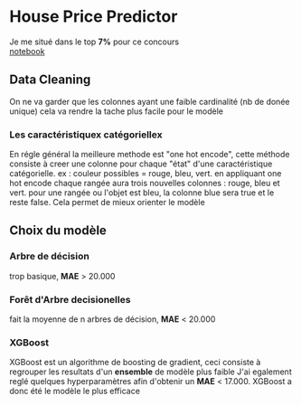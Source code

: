 # House Price Predictor

Je me situé dans le top **7%** pour ce concours \
[notebook](https://github.com/aryamaan3/Kaggle-Data-Science/blob/master/House%20Price%20Estimation/house-price-predictor.ipynb)

## Data Cleaning
On ne va garder que les colonnes ayant une faible cardinalité (nb de donée unique) 
cela va rendre la tache plus facile pour le modèle

### Les caractéristiquex catégoriellex
En régle général la meilleure methode est "one hot encode", cette méthode consiste à creer une colonne pour chaque "état" d'une caractéristique catégorielle.
ex : couleur possibles = rouge, bleu, vert. en appliquant one hot encode chaque rangée aura trois nouvelles colonnes : rouge, bleu et vert. pour une rangée ou l'objet est bleu, la colonne blue sera true et le reste false. Cela permet de mieux orienter le modèle  

## Choix du modèle

### Arbre de décision
trop basique, **MAE** > 20.000

### Forêt d'Arbre decisionelles
fait la moyenne de n arbres de décision, **MAE** < 20.000

### XGBoost
XGBoost est un algorithme de boosting de gradient, ceci consiste à regrouper les resultats d'un **ensemble** de modèle plus faible 
J'ai egalement reglé quelques hyperparamètres afin d'obtenir un **MAE** < 17.000.
XGBoost a donc été le modèle le plus efficace
